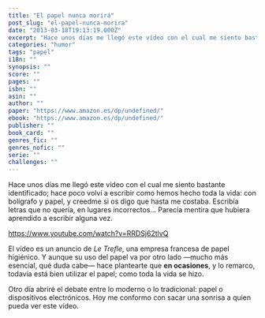 ```yaml
---
title: "El papel nunca morirá"
post_slug: "el-papel-nunca-morira"
date: "2013-03-18T19:13:19.000Z"
excerpt: "Hace unos días me llegó este vídeo con el cual me siento bastante identificado; hace poco volví a escribir como hemos hecho toda la vida: con bolígrafo y papel, y creedme si os digo que hasta me costaba. Escribía letras que no quería, en lugares incorrectos… Parecía mentira que hubiera aprendido a escribir alguna vez."
categories: "humor"
tags: "papel"
i18n: ""
synopsis: ""
score: ""
pages: ""
isbn: ""
asin: ""
author: ""
paper: "https://www.amazon.es/dp/undefined/"
ebook: "https://www.amazon.es/dp/undefined/"
publisher: ""
book_card: ""
genres_fic: ""
genres_nofic: ""
serie: ""
challenges: ""
---
```


Hace unos días me llegó este vídeo con el cual me siento bastante identificado; hace poco volví a escribir como hemos hecho toda la vida: con bolígrafo y papel, y creedme si os digo que hasta me costaba. Escribía letras que no quería, en lugares incorrectos… Parecía mentira que hubiera aprendido a escribir alguna vez.

https://www.youtube.com/watch?v=RRDSj62tlvQ

El vídeo es un anuncio de _Le Trefle_, una empresa francesa de papel higiénico. Y aunque su uso del papel va por otro lado —mucho más esencial, qué duda cabe— hace plantearte que **en ocasiones**, y lo remarco, todavía está bien utilizar el papel; como toda la vida se hizo.

Otro día abriré el debate entre lo moderno o lo tradicional: papel o dispositivos electrónicos. Hoy me conformo con sacar una sonrisa a quien pueda ver este vídeo.
